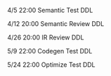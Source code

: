 4/5 22:00 Semantic Test DDL

4/12 20:00 Semantic Review DDL

4/26 20:00 IR Review DDL

5/9 22:00 Codegen Test DDL

5/24 22:00 Optimize Test DDL